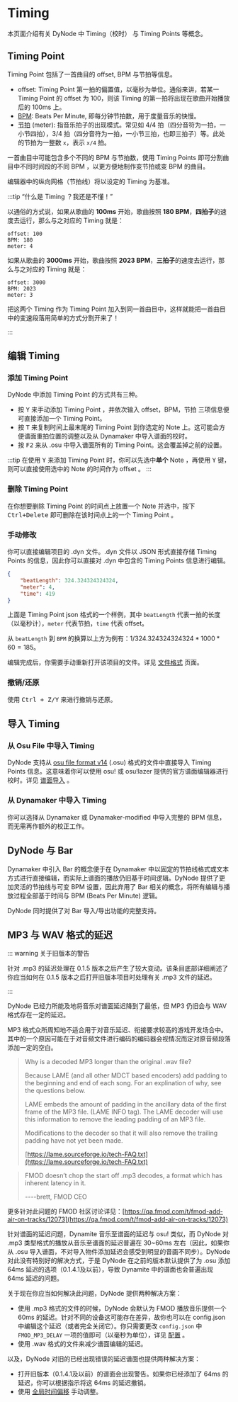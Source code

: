 # Timing

本页面介绍有关 DyNode 中 Timing（校时） 与 Timing Points 等概念。

## Timing Point

Timing Point 包括了一首曲目的 offset, BPM 与节拍等信息。

* offset: Timing Point 第一拍的偏置值，以毫秒为单位。通俗来讲，若某一 Timing Point 的 offset 为 100，则该 Timing 的第一拍将出现在歌曲开始播放后的 100ms 上。
* [BPM](https://zh.wikipedia.org/zh-hans/%E9%80%9F%E5%BA%A6_(%E9%9F%B3%E6%A8%82)#%E9%87%8F%E5%BA%A6%E9%9F%B3%E6%A8%82%E9%80%9F%E5%BA%A6): Beats Per Minute, 即每分钟节拍数，用于度量音乐的快慢。
* [节拍](https://zh.wikipedia.org/zh-hans/%E8%8A%82%E6%8B%8D) (meter): 指音乐拍子的出现模式。常见如 4/4 拍（四分音符为一拍，一小节四拍），3/4 拍（四分音符为一拍，一小节三拍，也即三拍子）等。此处的节拍为一整数 `x`，表示 `x/4` 拍。

一首曲目中可能包含多个不同的 BPM 与节拍数，使用 Timing Points 即可分割曲目中不同时间段的不同 BPM ，以更方便地制作变节拍或变 BPM 的曲目。

编辑器中的纵向网格（节拍线）将以设定的 Timing 为基准。

:::tip “什么是 Timing ？我还是不懂！”

以通俗的方式说，如果从歌曲的 **100ms** 开始，歌曲按照 **180 BPM**，**四拍子**的速度去运行，那么与之对应的 Timing 就是：
```
offset: 100
BPM: 180
meter: 4
```

如果从歌曲的 **3000ms** 开始，歌曲按照 **2023 BPM**，**三拍子**的速度去运行，那么与之对应的 Timing 就是：
```
offset: 3000
BPM: 2023
meter: 3
```

把这两个 Timing 作为 Timing Point 加入到同一首曲目中，这样就能把一首曲目中的变速段落用简单的方式分割开来了！

:::

## 编辑 Timing

### 添加 Timing Point

DyNode 中添加 Timing Point 的方式共有三种。

* 按 <kbd>Y</kbd> 来手动添加 Timing Point ，并依次输入 offset，BPM，节拍 三项信息便可直接添加一个 Timing Point。
* 按 <kbd>T</kbd> 来复制时间上最末尾的 Timing Point 到你选定的 Note 上。这可能会方便谱面重拍位置的调整以及从 Dynamaker 中导入谱面的校时。
* 按 <kbd>F2</kbd> 来从 .osu 中导入谱面所有的 Timing Point。这会覆盖掉之前的设置。

:::tip
在使用 <kbd>Y</kbd> 来添加 Timing Point 时，你可以先选中**单个** Note ，再使用 <kbd>Y</kbd> 键，则可以直接使用选中的 Note 的时间作为 offset 。
:::

### 删除 Timing Point

在你想要删除 Timing Point 的时间点上放置一个 Note 并选中，按下 <kbd>Ctrl+Delete</kbd> 即可删除在该时间点上的一个 Timing Point 。

### 手动修改

你可以直接编辑项目的 .dyn 文件。.dyn 文件以 JSON 形式直接存储 Timing Points 的信息，因此你可以直接对 .dyn 中包含的 Timing Points 信息进行编辑。

```json
{
    "beatLength": 324.324324324324,
    "meter": 4,
    "time": 419
}
```

上面是 Timing Point json 格式的一个样例，其中 `beatLength` 代表一拍的长度（以毫秒计），`meter` 代表节拍，`time` 代表 offset。

从 `beatLength` 到 `BPM` 的换算以上方为例有：$1 / 324.324324324324 * 1000 * 60 = 185$。

编辑完成后，你需要手动重新打开该项目的文件。详见 [文件格式](/guide/file-formats) 页面。

### 撤销/还原

使用 <kbd>Ctrl + Z/Y</kbd> 来进行撤销与还原。

## 导入 Timing

### 从 Osu File 中导入 Timing

DyNode 支持从 [osu file format v14](https://osu.ppy.sh/wiki/zh/Client/File_formats/Osu_%28file_format%29) (.osu) 格式的文件中直接导入 Timing Points 信息。这意味着你可以使用 osu! 或 osu!lazer 提供的官方谱面编辑器进行校时。详见 [谱面导入](/guide/import.html#导入-osu-谱面) 。

### 从 Dynamaker 中导入 Timing

你可以选择从 Dynamaker 或 Dynamaker-modified 中导入完整的 BPM 信息，而无需再作额外的校正工作。

## DyNode 与 Bar

Dynamaker 中引入 Bar 的概念便于在 Dynamaker 中以固定的节拍线格式或文本方式进行直接编辑，而实际上谱面的播放仍旧基于时间逻辑。DyNode 提供了更加灵活的节拍线与可变 BPM 设置，因此弃用了 Bar 相关的概念，将所有编辑与播放过程全部基于时间与 BPM (Beats Per Minute) 逻辑。

DyNode 同时提供了对 Bar 导入/导出功能的完整支持。

## MP3 与 WAV 格式的延迟

::: warning 关于旧版本的警告

针对 .mp3 的延迟处理在 0.1.5 版本之后产生了较大变动。该条目底部详细阐述了你应当如何在 0.1.5 版本之后打开旧版本项目时处理有关 .mp3 文件的延迟。

:::

DyNode 已经力所能及地将音乐对谱面延迟降到了最低，但 MP3 仍旧会与 WAV 格式存在一定的延迟。

MP3 格式众所周知地不适合用于对音乐延迟、衔接要求较高的游戏开发场合中。其中的一个原因可能在于对音频文件进行编码的编码器会视情况而定对原音频段落添加一定的空白。

> Why is a decoded MP3 longer than the original .wav file?
>
> Because LAME (and all other MDCT based encoders) add padding to the beginning and end of each song.  For an explination of why, see the questions below.
>
> LAME embeds the amount of padding in the ancillary data of the first frame of the MP3 file. (LAME INFO tag). The LAME decoder will use this information to remove the leading padding of an MP3 file.  
>
> Modifications to the decoder so that it will also remove the trailing padding have not yet been made. 
>
> [https://lame.sourceforge.io/tech-FAQ.txt](https://lame.sourceforge.io/tech-FAQ.txt)

> FMOD doesn’t chop the start off .mp3 decodes, a format which has inherent latency in it.
> 
> ----brett, FMOD CEO

更多针对此问题的 FMOD 社区讨论详见：[https://qa.fmod.com/t/fmod-add-air-on-tracks/12073](https://qa.fmod.com/t/fmod-add-air-on-tracks/12073)

针对谱面的延迟问题，Dynamite 音乐至谱面的延迟与 osu! 类似，而 DyNode 对 .mp3 类型格式的播放从音乐至谱面的延迟普遍在 30~60ms 左右（因此，如果你从 .osu 导入谱面，不对导入物件添加延迟会感受到明显的音画不同步）。DyNode 对此没有特别好的解决方式，于是 DyNode 在之前的版本默认提供了为 .osu 添加 64ms 延迟的选项（0.1.4.1及以前），导致 Dynamite 中的谱面也会普遍出现 64ms 延迟的问题。

关于现在你应当如何解决此问题，DyNode 提供两种解决方案：

* 使用 .mp3 格式的文件的时候，DyNode 会默认为 FMOD 播放音乐提供一个 60ms 的延迟。针对不同的设备这可能存在差异，故你也可以在 config.json 中编辑这个延迟（或者完全关闭它）。你只需要更改 `config.json` 中 `FMOD_MP3_DELAY` 一项的值即可（以毫秒为单位），详见 [配置](/guide/configuration.html#fmod-mp3-delay) 。
* 使用 .wav 格式的文件来减少谱面编辑的延迟。

以及，DyNode 对旧的已经出现错误的延迟谱面也提供两种解决方案：

* 打开旧版本（0.1.4.1及以前）的谱面会出现警告。如果你已经添加了 64ms 的延迟，你可以根据指示将这 64ms 的延迟撤销。
* 使用 [全局时间偏移](/guide/edit#全局时间偏移) 手动调整。

